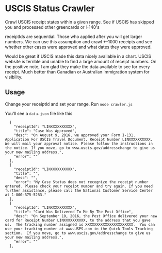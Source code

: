 # USCIS Status Crawler
Crawl USCIS receipt states within a given range. See if USCIS has skipped you and processed other greencards or I-140's 

receiptIds are sequential. Those who applied after you will get larger numbers. We can use this assumption and crawl +-1000 receipts and see whether other cases were approved and what dates they were approved.

Would be great if USCIS made this data nicely available in a chart. USCIS website is terrible and unable to find a large amount of receipt numbers. On the positive note, I am glad they make the data available to see for every receipt. Much better than Canadian or Australian immigration system for visibility.

## Usage

Change your receiptId and set your range.
Run `node crawler.js`

You'll see a `data.json` file like this

```
  {
    "receiptId": "LINXXXXXXXXXX",
    "title": "Case Was Approved",
    "desc": "On August 9, 2016, we approved your Form I-131, Application For USCIS Travel Document, Receipt Number LINXXXXXXXXXX. We will mail your approval notice. Please follow the instructions in the notice. If you move, go to www.uscis.gov/addresschange to give us your new mailing address.",
    "error": ""
  },
  {
    "receiptId": "LINXXXXXXXXXX",
    "title": "",
    "desc": "",
    "error": "My Case Status does not recognize the receipt number entered. Please check your receipt number and try again. If you need further assistance, please call the National Customer Service Center at 1-800-375-5283."
  },
  {
    "receiptId": "LINXXXXXXXXXX",
    "title": "Card Was Delivered To Me By The Post Office",
    "desc": "On September 10, 2016, the Post Office delivered your new card for Receipt Number LINXXXXXXXXXX, to the address that you gave us.  The tracking number assigned is XXXXXXXXXXXXXXXXXXXXXX.  You can use your tracking number at www.USPS.com in the Quick Tools Tracking section.  If you move, go to www.uscis.gov/addresschange to give us your new mailing address.",
    "error": ""
  },
```
